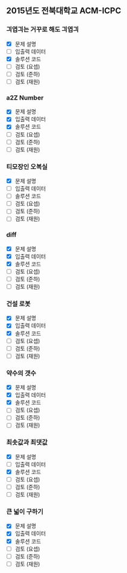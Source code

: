 ## 2015년도 전북대학교 ACM-ICPC

### 긔엽긔는 거꾸로 해도 긔엽긔

- [x] 문제 설명
- [ ] 입출력 데이터
- [x] 솔루션 코드
- [ ] 검토 (요셉)
- [ ] 검토 (준하)
- [ ] 검토 (재원)

### a2Z Number

- [x] 문제 설명
- [x] 입출력 데이터
- [x] 솔루션 코드
- [ ] 검토 (요셉)
- [ ] 검토 (준하)
- [ ] 검토 (재원)

### 티모장인 오복실

- [x] 문제 설명
- [ ] 입출력 데이터
- [ ] 솔루션 코드
- [ ] 검토 (요셉)
- [ ] 검토 (준하)
- [ ] 검토 (재원)

### diff

- [x] 문제 설명
- [x] 입출력 데이터
- [x] 솔루션 코드
- [ ] 검토 (요셉)
- [ ] 검토 (준하)
- [ ] 검토 (재원)

### 건설 로봇

- [x] 문제 설명
- [x] 입출력 데이터
- [x] 솔루션 코드
- [ ] 검토 (요셉)
- [ ] 검토 (준하)
- [ ] 검토 (재원)

### 약수의 갯수

- [x] 문제 설명
- [x] 입출력 데이터
- [x] 솔루션 코드
- [ ] 검토 (요셉)
- [ ] 검토 (준하)
- [ ] 검토 (재원)

### 최솟값과 최댓값

- [x] 문제 설명
- [ ] 입출력 데이터
- [x] 솔루션 코드
- [ ] 검토 (요셉)
- [ ] 검토 (준하)
- [ ] 검토 (재원)

### 큰 넓이 구하기

- [x] 문제 설명
- [x] 입출력 데이터
- [x] 솔루션 코드
- [ ] 검토 (요셉)
- [ ] 검토 (준하)
- [ ] 검토 (재원)
